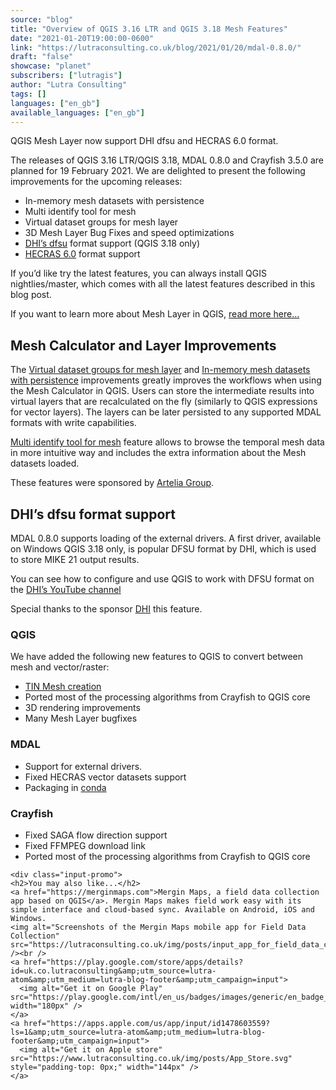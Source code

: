```yaml
---
source: "blog"
title: "Overview of QGIS 3.16 LTR and QGIS 3.18 Mesh Features"
date: "2021-01-20T19:00:00-0600"
link: "https://lutraconsulting.co.uk/blog/2021/01/20/mdal-0.8.0/"
draft: "false"
showcase: "planet"
subscribers: ["lutragis"]
author: "Lutra Consulting"
tags: []
languages: ["en_gb"]
available_languages: ["en_gb"]
---
```


<p>QGIS Mesh Layer now support DHI dfsu and HECRAS 6.0 format.</p>

<!-- more -->

<p>The releases of QGIS 3.16 LTR/QGIS 3.18, MDAL 0.8.0 and Crayfish 3.5.0 are planned for 19 February 2021.
We are delighted to present the following improvements for the upcoming releases:</p>
<ul>
  <li>In-memory mesh datasets with persistence</li>
  <li>Multi identify tool for mesh</li>
  <li>Virtual dataset groups for mesh layer</li>
  <li>3D Mesh Layer Bug Fixes and speed optimizations</li>
  <li><a href="https://www.youtube.com/watch?v=E8o00xfH8CM&amp;feature=youtu.be">DHI’s dfsu</a> format support (QGIS 3.18 only)</li>
  <li><a href="https://www.hec.usace.army.mil/software/hec-ras/">HECRAS 6.0</a> format support</li>
</ul>

<p>If you’d like try the latest features, you can always install QGIS nightlies/master, which comes with all the latest features described in this blog post.</p>

<p>If you want to learn more about Mesh Layer in QGIS, <a href="https://www.lutraconsulting.co.uk/projects/mdal/">read more here…</a></p>

<h2 id="mesh-calculator-and-layer-improvements">Mesh Calculator and Layer Improvements</h2>

<p>The <a href="https://www.qgis.org/en/site/forusers/visualchangelog316/index.html#virtual-dataset-groups-for-mesh-layer">Virtual dataset groups for mesh layer</a> and 
<a href="https://www.qgis.org/en/site/forusers/visualchangelog316/index.html#in-memory-mesh-datasets-with-persistence">In-memory mesh datasets with persistence</a> 
improvements greatly improves the workflows when using the Mesh Calculator in QGIS. Users can store the 
intermediate results into virtual layers that are recalculated on the fly (similarly to QGIS expressions for 
vector layers). The layers can be later persisted to any supported MDAL formats with write capabilities.</p>

<p><a href="https://www.qgis.org/en/site/forusers/visualchangelog316/index.html#multi-identify-for-mesh-layer">Multi identify tool for mesh</a>
feature allows to browse the temporal mesh data in more intuitive way and includes the extra information 
about the Mesh datasets loaded.</p>

<p>These features were sponsored by <a href="https://www.arteliagroup.com/en">Artelia Group</a>.</p>

<h2 id="dhis-dfsu-format-support">DHI’s dfsu format support</h2>

<p>MDAL 0.8.0 supports loading of the external drivers. 
A first driver, available on Windows QGIS 3.18 only, is popular DFSU format by DHI, which is used to store MIKE 21 output results.</p>

<p>You can see how to configure and use QGIS to work with DFSU format on the <a href="https://www.youtube.com/watch?v=E8o00xfH8CM&amp;feature=youtu.be">DHI’s YouTube channel</a></p>

<p>Special thanks to the sponsor <a href="https://www.dhigroup.com">DHI</a> this feature.</p>

<h3 id="qgis">QGIS</h3>
<p>We have added the following new features to QGIS to convert between mesh and vector/raster:</p>
<ul>
  <li><a href="https://www.qgis.org/en/site/forusers/visualchangelog316/index.html#tin-mesh-creation">TIN Mesh creation</a></li>
  <li>Ported most of the processing algorithms from Crayfish to QGIS core</li>
  <li>3D rendering improvements</li>
  <li>Many Mesh Layer bugfixes</li>
</ul>

<h3 id="mdal">MDAL</h3>
<ul>
  <li>Support for external drivers.</li>
  <li>Fixed HECRAS vector datasets support</li>
  <li>Packaging in <a href="https://anaconda.org/conda-forge/mdal">conda</a></li>
</ul>

<h3 id="crayfish">Crayfish</h3>
<ul>
  <li>Fixed SAGA flow direction support</li>
  <li>Fixed FFMPEG download link</li>
  <li>Ported most of the processing algorithms from Crayfish to QGIS core</li>
</ul>

    <div class="input-promo">
    <h2>You may also like...</h2>
    <a href="https://merginmaps.com">Mergin Maps, a field data collection app based on QGIS</a>. Mergin Maps makes field work easy with its simple interface and cloud-based sync. Available on Android, iOS and Windows.
    <img alt="Screenshots of the Mergin Maps mobile app for Field Data Collection" src="https://lutraconsulting.co.uk/img/posts/input_app_for_field_data_collection.jpg" /><br />
    <a href="https://play.google.com/store/apps/details?id=uk.co.lutraconsulting&amp;utm_source=lutra-atom&amp;utm_medium=lutra-blog-footer&amp;utm_campaign=input">
      <img alt="Get it on Google Play" src="https://play.google.com/intl/en_us/badges/images/generic/en_badge_web_generic.png" width="180px" />
    </a>
    <a href="https://apps.apple.com/us/app/input/id1478603559?ls=1&amp;utm_source=lutra-atom&amp;utm_medium=lutra-blog-footer&amp;utm_campaign=input">
      <img alt="Get it on Apple store" src="https://www.lutraconsulting.co.uk/img/posts/App_Store.svg" style="padding-top: 0px;" width="144px" />
    </a>
  </div>
